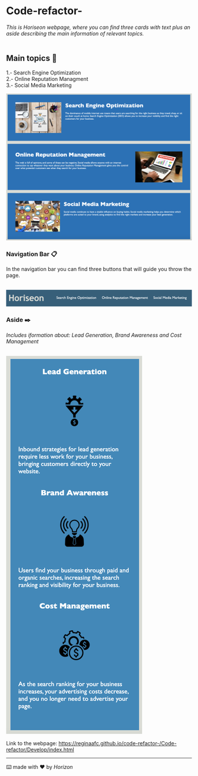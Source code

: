 # Code-refactor-

_This is Horiseon webpage, where you can find three cards with text plus an aside describing the main information 
of relevant topics._ 
<br>
<br>

## Main topics 🚀

1.- Search Engine Optimization <br>
2.- Online Reputation Managment<br>
3.- Social Media Marketing<br>

<img src="Code-refactor/screenshots/Screen Shot 2021-03-06 at 15.39.15.png" alt="Screenshot"/>

<br>


### Navigation Bar 📋

In the navigation bar you can find three buttons that will guide you throw the page.
<br>
<br>

<img src="Code-refactor/screenshots/Screen Shot 2021-03-06 at 15.17.29.png" alt="Screenshot"/>

### Aside ✒️

_Includes iformation about: Lead Generation, Brand Awareness and Cost Management_
<br>
<br>

<img src="Code-refactor/screenshots/Screen Shot 2021-03-06 at 15.39.02.png" alt="Screenshot"/>

Link to the webpage: https://reginaafc.github.io/code-refactor-/Code-refactor/Develop/index.html


---
⌨️ made with ❤️ by _Horizon_
